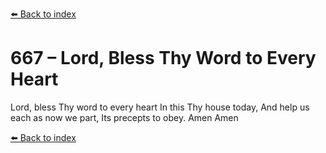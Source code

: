 [⬅️ Back to index](../README.md)

# 667 – Lord, Bless Thy Word to Every Heart

Lord, bless Thy word to every heart
In this Thy house today,
And help us each as now we part,
Its precepts to obey.
Amen
Amen

[⬅️ Back to index](../README.md)
